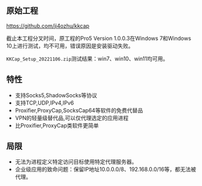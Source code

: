 ## 原始工程
https://github.com/ji4ozhu/kkcap

截止本工程分叉时间，原工程的Pro5 Version 1.0.0.3在Windows 7和Windows 10上进行测试，均不可用，错误原因是安装驱动失败。

`KKCap_Setup_20221106.zip`测试结果：win7、win10、win11均可用。

## 特性
- 支持Socks5,ShadowSocks等协议  
- 支持TCP,UDP,IPv4,IPv6  
- Proxifier,ProxyCap,SocksCap64等软件的免费代替品  
- VPN的轻量级替代品,可以仅代理选定的应用进程
- 比Proxifier,ProxyCap类软件更简单  

## 局限

- 无法为进程定义特定访问目标使用特定代理服务器。
- 企业级应用的致命问题：保留IP地址10.0.0.0/8、192.168.0.0/16等，都无法被代理。
